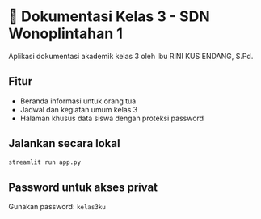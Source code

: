 # 📘 Dokumentasi Kelas 3 - SDN Wonoplintahan 1

Aplikasi dokumentasi akademik kelas 3 oleh Ibu RINI KUS ENDANG, S.Pd.

## Fitur
- Beranda informasi untuk orang tua
- Jadwal dan kegiatan umum kelas 3
- Halaman khusus data siswa dengan proteksi password

## Jalankan secara lokal
```bash
streamlit run app.py
```

## Password untuk akses privat
Gunakan password: `kelas3ku`
